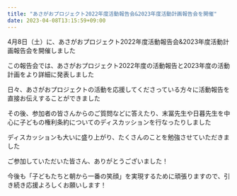 ```yaml
---
title: "あさがおプロジェクト2022年度活動報告会&2023年度活動計画報告会を開催"
date: 2023-04-08T13:15:59+09:00
---
```

4月8日（土）に、あさがおプロジェクト2022年度活動報告会&2023年度活動計画報告会を開催しました
<!--more-->

この報告会では、あさがおプロジェクト2022年度の活動報告と2023年度の活動計画をより詳細に発表しました

日々、あさがおプロジェクトの活動を応援してくださっている方々に活動報告を直接お伝えすることができました

その後、参加者の皆さんからのご質問などに答えたり、末冨先生や日暮先生を中心に子どもの権利条約についてのディスカッションを行なったりしました

ディスカッションも大いに盛り上がり、たくさんのことを勉強させていただきました

ご参加していただいた皆さん、ありがとうございました！

今後も「子どもたちと朝から一番の笑顔」を実現するために頑張りますので、引き続き応援よろしくお願いします！
